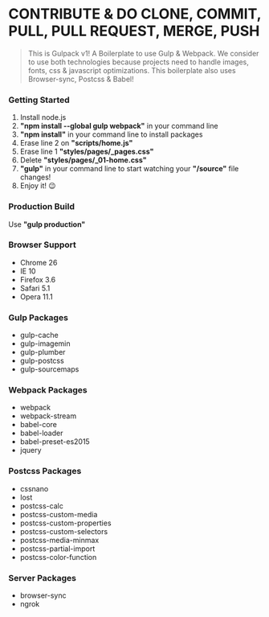 # CONTRIBUTE & DO CLONE, COMMIT, PULL, PULL REQUEST, MERGE, PUSH

> This is Gulpack v1! A Boilerplate to use Gulp & Webpack. We consider to use both technologies because projects need to handle images, fonts, css & javascript optimizations. This boilerplate also uses Browser-sync, Postcss & Babel!

### Getting Started

1. Install node.js
2. **"npm install --global gulp webpack"** in your command line
3. **"npm install"** in your command line to install packages
4. Erase line 2 on **"scripts/home.js"**
5. Erase line 1 **"styles/pages/_pages.css"**
6. Delete **"styles/pages/_01-home.css"**
7. **"gulp"** in your command line to start watching your **"/source"** file changes!
8. Enjoy it! :wink:

### Production Build

Use **"gulp production"**

### Browser Support

* Chrome 26
* IE 10
* Firefox 3.6
* Safari 5.1
* Opera 11.1

### Gulp Packages

* gulp-cache
* gulp-imagemin
* gulp-plumber
* gulp-postcss
* gulp-sourcemaps

### Webpack Packages

* webpack
* webpack-stream
* babel-core
* babel-loader
* babel-preset-es2015
* jquery

### Postcss Packages

* cssnano
* lost
* postcss-calc
* postcss-custom-media
* postcss-custom-properties
* postcss-custom-selectors
* postcss-media-minmax
* postcss-partial-import
* postcss-color-function

### Server Packages

* browser-sync
* ngrok